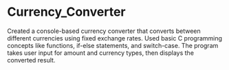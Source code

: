 # Currency_Converter
Created a console-based currency converter that converts between different currencies using fixed exchange rates. Used basic C programming concepts like functions, if-else statements, and switch-case. The program takes user input for amount and currency types, then displays the converted result.
